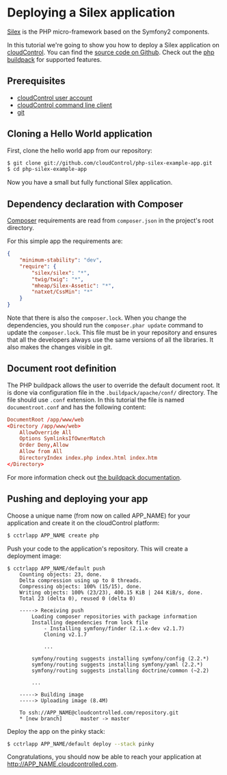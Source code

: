# Deploying a Silex application
[Silex] is the PHP micro-framework based on the Symfony2 components.

In this tutorial we're going to show you how to deploy a Silex application on
[cloudControl]. You can find the [source code on Github][example-app].
Check out the [php buildpack] for supported features.


## Prerequisites
*   [cloudControl user account][cloudControl-doc-user]
*   [cloudControl command line client][cloudControl-doc-cmdline]
*   [git]


## Cloning a Hello World application
First, clone the hello world app from our repository:
~~~bash
$ git clone git://github.com/cloudControl/php-silex-example-app.git
$ cd php-silex-example-app
~~~

Now you have a small but fully functional Silex application.


## Dependency declaration with Composer
[Composer] requirements are read from `composer.json` in the project's root directory.

For this simple app the requirements are:
~~~json
{
    "minimum-stability": "dev",
    "require": {
        "silex/silex": "*",
        "twig/twig": "*",
        "mheap/Silex-Assetic": "*",
        "natxet/CssMin": "*"
    }
}
~~~

Note that there is also the `composer.lock`. When you change the dependencies,
you should run the `composer.phar update` command to update the `composer.lock`.
This file must be in your repository and ensures that all the developers always
use the same versions of all the libraries. It also makes the changes visible in git.

## Document root definition

The PHP buildpack allows the user to override the default document root. It is done via
configuration file in the `.buildpack/apache/conf/` directory. The file should use
`.conf` extension. In this tutorial the file is named `documentroot.conf` and has
the following content:
~~~conf
DocumentRoot /app/www/web
<Directory /app/www/web>
    AllowOverride All
    Options SymlinksIfOwnerMatch
    Order Deny,Allow
    Allow from All
    DirectoryIndex index.php index.html index.htm
</Directory>
~~~

For more information check out [the buildpack documentation][php buildpack].

## Pushing and deploying your app
Choose a unique name (from now on called APP_NAME) for your application and
create it on the cloudControl platform:
~~~bash
$ cctrlapp APP_NAME create php
~~~

Push your code to the application's repository. This will create a deployment image:
~~~
$ cctrlapp APP_NAME/default push
    Counting objects: 23, done.
    Delta compression using up to 8 threads.
    Compressing objects: 100% (15/15), done.
    Writing objects: 100% (23/23), 400.15 KiB | 244 KiB/s, done.
    Total 23 (delta 0), reused 0 (delta 0)
        
    -----> Receiving push
        Loading composer repositories with package information
        Installing dependencies from lock file
            - Installing symfony/finder (2.1.x-dev v2.1.7)
            Cloning v2.1.7
        
            ...
        
        symfony/routing suggests installing symfony/config (2.2.*)
        symfony/routing suggests installing symfony/yaml (2.2.*)
        symfony/routing suggests installing doctrine/common (~2.2)

        ...

    -----> Building image
    -----> Uploading image (8.4M)
        
    To ssh://APP_NAME@cloudcontrolled.com/repository.git
    * [new branch]      master -> master
~~~

Deploy the app on the pinky stack:
~~~bash
$ cctrlapp APP_NAME/default deploy --stack pinky
~~~

Congratulations, you should now be able to reach your application at http://APP_NAME.cloudcontrolled.com.


[silex]: http://silex.sensiolabs.org/
[cloudControl]: http://www.cloudcontrol.com
[cloudControl-doc-user]: https://www.cloudcontrol.com/dev-center/Platform%20Documentation#user-accounts
[cloudControl-doc-cmdline]: https://www.cloudcontrol.com/dev-center/Platform%20Documentation#command-line-client-web-console-and-api "documentation of the cloudControl-command-line-client"
[php buildpack]: https://github.com/cloudControl/buildpack-php
[procfile]: https://www.cloudcontrol.com/dev-center/Platform%20Documentation#buildpacks-and-the-procfile
[git]: https://help.github.com/articles/set-up-git
[composer]: http://getcomposer.org/
[example-app]: https://github.com/cloudControl/php-silex-example-app

